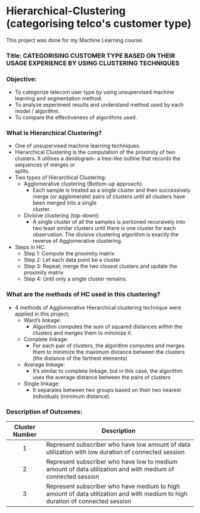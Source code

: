 # Hierarchical-Clustering (categorising telco's customer type)

This project was done for my Machine Learning course.

### Title: CATEGORISING CUSTOMER TYPE BASED ON THEIR USAGE EXPERIENCE BY USING CLUSTERING TECHNIQUES

### Objective:

* To categorize telecom user type by using unsupervised machine learning and segmentation method.
* To analyze experiment results and understand method used by each model / algorithm.
* To compare the effectiveness of algorithms used.

### What is Hierarchical Clustering?

* One of unsupervised machine learning techniques.
* Hierarchical Clustering is the computation of the proximity of two clusters. It utilises a dendogram- a tree-like outline that records the sequences of merges or   
  splits.
* Two types of Hierarchical Clustering:
  * Agglomerative clustering (Bottom-up approach):
    * Each sample is treated as a single cluster and then successively merge (or agglomerate) pairs of clusters until all clusters have been merged into a single   
      cluster.
  * Divisive clustering (top-down):
    * A single cluster of all the samples is portioned recursively into two least similar clusters until there is one cluster for each observation. The divisive 
      clustering algorithm is exactly the reverse of Agglomerative clustering.
* Steps in HC:
  * Step 1: Compute the proximity matrix
  * Step 2: Let each data point be a cluster
  * Step 3: Repeat; merge the two closest clusters and update the proximity matrix
  * Step 4: Until only a single cluster remains.

### What are the methods of HC used in this clustering?

* 4 methods of Agglomerative Hierarchical clustering technique were applied in this project;
  * Ward’s linkage:
    * Algorithm computes the sum of squared distances within the clusters and merges them to minimize it.
  * Complete linkage:
    * For each pair of clusters, the algorithm computes and merges them to minimize the maximum distance between the clusters (the distance of the farthest elements)
  * Average linkage:
    * It’s similar to complete linkage, but in this case, the algorithm uses the average distance between the pairs of clusters
  * Single linkage:
    * It separates between two groups based on their two nearest individuals (minimum distance).
    
### Description of Outcomes:

| Cluster Number | Description |
|:--------------:|-------------|
| 1              | Represent subscriber who have low amount of data utilization with low duration of connected session |
| 2              | Represent subscriber who have low to medium amount of data utilization and with medium of connected session |
| 3              | Represent subscriber who have medium to high amount of data utilization and with medium to high duration of connected session |

